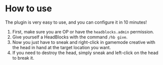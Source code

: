 # How to use

The plugin is very easy to use, and you can configure it in 10 minutes!

1. First, make sure you are OP or have the `headblocks.admin` permission.
2. Give yourself a HeadBlocks with the command `/hb give`.
3. Now you just have to sneak and right-click in gamemode creative with the head in hand at the target location you want.
4. If you need to destroy the head, simply sneak and left-click on the head to break it.